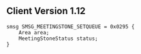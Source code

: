 ## Client Version 1.12

```rust,ignore
smsg SMSG_MEETINGSTONE_SETQUEUE = 0x0295 {
    Area area;    
    MeetingStoneStatus status;    
}

```
